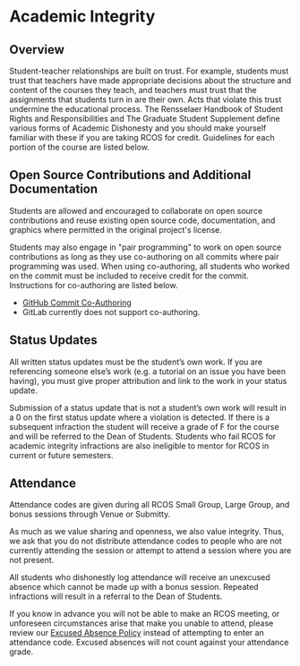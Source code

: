 # Academic Integrity

## Overview

Student-teacher relationships are built on trust. For example, students must trust that teachers have made appropriate decisions about the structure and content of the courses they teach, and teachers must trust that the assignments that students turn in are their own. Acts that violate this trust undermine the educational process. The Rensselaer Handbook of Student Rights and Responsibilities and The Graduate Student Supplement define various forms of Academic Dishonesty and you should make yourself familiar with these if you are taking RCOS for credit. Guidelines for each portion of the course are listed below.

## Open Source Contributions and Additional Documentation

Students are allowed and encouraged to collaborate on open source contributions and reuse existing open source code, documentation, and graphics where permitted in the original project's license.

Students may also engage in "pair programming" to work on open source contributions as long as they use co-authoring on all commits where pair programming was used. When using co-authoring, all students who worked on the commit must be included to receive credit for the commit. Instructions for co-authoring are listed below.

- [GitHub Commit Co-Authoring](https://help.github.com/articles/creating-a-commit-with-multiple-authors/)
- GitLab currently does not support co-authoring.

## Status Updates

All written status updates must be the student’s own work. If you are referencing someone else’s work (e.g. a tutorial on an issue you have been having), you must give proper attribution and link to the work in your status update.

Submission of a status update that is not a student’s own work will result in a 0 on the first status update where a violation is detected. If there is a subsequent infraction the student will receive a grade of F for the course and will be referred to the Dean of Students. Students who fail RCOS for academic integrity infractions are also ineligible to mentor for RCOS in current or future semesters.

## Attendance

Attendance codes are given during all RCOS Small Group, Large Group, and bonus sessions through Venue or Submitty.

As much as we value sharing and openness, we also value integrity. Thus, we ask that you do not distribute attendance codes to people who are not currently attending the session or attempt to attend a session where you are not present.

All students who dishonestly log attendance will receive an unexcused absence which cannot be made up with a bonus session. Repeated infractions will result in a referral to the Dean of Students.

If you know in advance you will not be able to make an RCOS meeting, or unforeseen circumstances arise that make you unable to attend, please review our [Excused Absence Policy](/grading/attendance?id=excused-absence-policy) instead of attempting to enter an attendance code. Excused absences will not count against your attendance grade.
